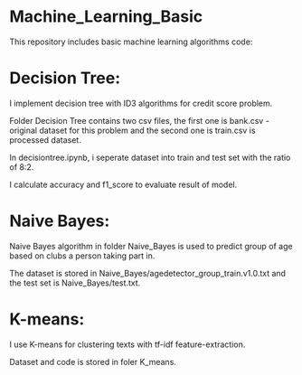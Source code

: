 # Machine_Learning_Basic
This repository includes basic machine learning algorithms code:
# Decision Tree:
I implement decision tree with ID3 algorithms for credit score problem.

Folder Decision Tree contains two csv files, the first one is bank.csv - original dataset for this problem and the second one is train.csv is processed dataset.

In decisiontree.ipynb, i seperate dataset into train and test set with the ratio of 8:2.

I calculate accuracy and f1_score to evaluate result of model.

# Naive Bayes:
Naive Bayes algorithm in folder Naive_Bayes is used to predict group of age based on clubs a person taking part in.

The dataset is stored in Naive_Bayes/agedetector_group_train.v1.0.txt and the test set is Naive_Bayes/test.txt.

# K-means:
I use K-means for clustering texts with tf-idf feature-extraction.

Dataset and code is stored in foler K_means.
